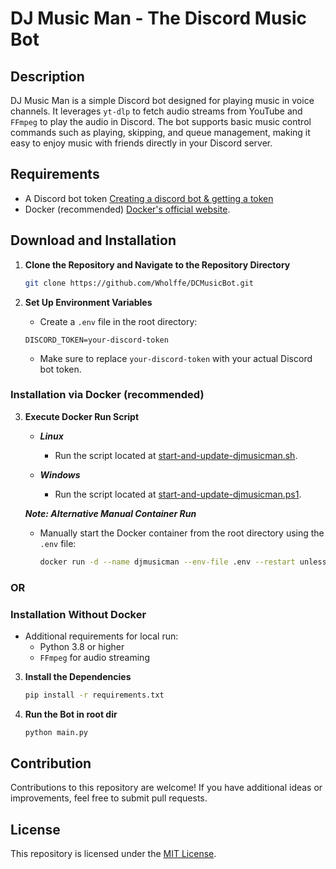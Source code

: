 # DJ Music Man - The Discord Music Bot

## Description

DJ Music Man is a simple Discord bot designed for playing music in voice channels. It leverages `yt-dlp` to fetch audio streams from YouTube and `FFmpeg` to play the audio in Discord. The bot supports basic music control commands such as playing, skipping, and queue management, making it easy to enjoy music with friends directly in your Discord server.

## Requirements
- A Discord bot token [Creating a discord bot & getting a token](https://github.com/reactiflux/discord-irc/wiki/Creating-a-discord-bot-&-getting-a-token)
- Docker (recommended) [Docker's official website](https://www.docker.com/).

## Download and Installation
1. **Clone the Repository and Navigate to the Repository Directory**
   ```bash
   git clone https://github.com/Wholffe/DCMusicBot.git
   ```

2. **Set Up Environment Variables**
   - Create a `.env` file in the root directory:
   ```plaintext
   DISCORD_TOKEN=your-discord-token
   ```
   - Make sure to replace `your-discord-token` with your actual Discord bot token.

### Installation via Docker (recommended)
3. **Execute Docker Run Script**

   - ***Linux***
     - Run the script located at [start-and-update-djmusicman.sh](../scripts/linux/start-and-update-djmusicman.sh).

   - ***Windows***
     - Run the script located at [start-and-update-djmusicman.ps1](../scripts/windows/start-and-update-djmusicman.ps1).

   ***Note: Alternative Manual Container Run***

   - Manually start the Docker container from the root directory using the `.env` file:
   
     ```bash
     docker run -d --name djmusicman --env-file .env --restart unless-stopped "djmusicman"
     ```

### OR

### Installation Without Docker
   - Additional requirements for local run:
      - Python 3.8 or higher
      - `FFmpeg` for audio streaming

3. **Install the Dependencies**
   ```bash
   pip install -r requirements.txt
   ```

4. **Run the Bot in root dir**
   ```bash
   python main.py
   ```
   
## Contribution

Contributions to this repository are welcome! If you have additional ideas or improvements, feel free to submit pull requests.

## License

This repository is licensed under the [MIT License](../LICENSE).